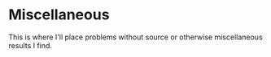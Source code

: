 # Miscellaneous
This is where I'll place problems without source or otherwise miscellaneous results I find.
